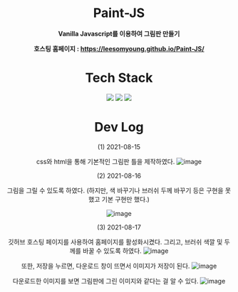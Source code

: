 <div align = "center">

# Paint-JS
  
**Vanilla Javascript를 이용하여 그림판 만들기**
  
**호스팅 홈페이지 : https://leesomyoung.github.io/Paint-JS/**

# Tech Stack
  
<img src="https://img.shields.io/badge/HTML-E34F26?style=flat-square&logo=html5&logoColor=white"/></a>
<img src="https://img.shields.io/badge/CSS-1572B6?style=flat-square&logo=css3&logoColor=white"/></a>
<img src="https://img.shields.io/badge/Javascript-F7DF1E?style=flat-square&logo=JavaScript&logoColor=white"/></a>

# Dev Log
  
  (1) 2021-08-15

  css와 html을 통해 기본적인 그림판 틀을 제작하였다.
  ![image](https://user-images.githubusercontent.com/47571973/129481710-99edaf37-de88-4ecb-812f-dcacf0a611e6.png)

  (2) 2021-08-16

  그림을 그릴 수 있도록 하였다.
  (하지만, 색 바꾸기나 브러쉬 두께 바꾸기 등은 구현을 못했고 기본 구현만 했다.)
  
  ![image](https://user-images.githubusercontent.com/47571973/129580705-73a46eb6-3c4e-4aa5-9a6a-ce148db0574d.png)

  (3) 2021-08-17

  깃허브 호스팅 페이지를 사용하여 홈페이지를 활성화시켰다. 그리고, 브러쉬 색깔 및 두께를 바꿀 수 있도록 하였다.
![image](https://user-images.githubusercontent.com/47571973/129659016-c4a34e63-3f49-4eff-b00d-8508ecb92775.png)

  또한, 저장을 누르면, 다운로드 창이 뜨면서 이미지가 저장이 된다.
  ![image](https://user-images.githubusercontent.com/47571973/129659150-557949c6-6ec9-4580-bb17-ebb9a20321b7.png)

다운로드한 이미지를 보면 그림판에 그린 이미지와 같다는 걸 알 수 있다.
![image](https://user-images.githubusercontent.com/47571973/129659168-4cbf2799-3221-4087-9caa-391fcd12f9ed.png)

</div>
